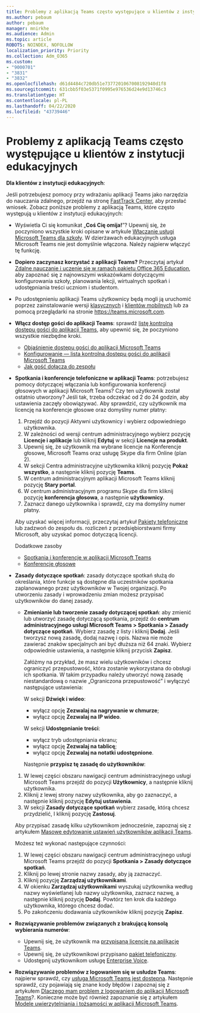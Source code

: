 ```yaml
---
title: Problemy z aplikacją Teams często występujące u klientów z instytucji edukacyjnych
ms.author: pebaum
author: pebaum
manager: mnirkhe
ms.audience: Admin
ms.topic: article
ROBOTS: NOINDEX, NOFOLLOW
localization_priority: Priority
ms.collection: Adm_O365
ms.custom:
- "9000701"
- "3831"
- "3832"
ms.openlocfilehash: d61d4484c720db51e7377201067008192940d1f8
ms.sourcegitcommit: 631cbb5f03e5371f0995e976536d24e9d13746c3
ms.translationtype: HT
ms.contentlocale: pl-PL
ms.lasthandoff: 04/22/2020
ms.locfileid: "43739446"
---
```

# <a name="teams-common-issues-for-education-customers"></a>Problemy z aplikacją Teams często występujące u klientów z instytucji edukacyjnych

**Dla klientów z instytucji edukacyjnych**:

Jeśli potrzebujesz pomocy przy wdrażaniu aplikacji Teams jako narzędzia do nauczania zdalnego, przejdź na stronę [FastTrack Center](https://www.microsoft.com/fasttrack), aby przesłać wniosek. Zobacz poniższe problemy z aplikacją Teams, które często występują u klientów z instytucji edukacyjnych:

- Wyświetla Ci się komunikat „**Coś Cię omija!**”? Upewnij się, że poczyniono wszystkie kroki opisane w artykule [Włączanie usługi Microsoft Teams dla szkoły](https://docs.microsoft.com/microsoft-365/education/intune-edu-trial/enable-microsoft-teams). W dzierżawach edukacyjnych usługa Microsoft Teams nie jest domyślnie włączona. Należy najpierw włączyć tę funkcję.

- **Dopiero zaczynasz korzystać z aplikacji Teams?** Przeczytaj artykuł [Zdalne nauczanie i uczenie się w ramach pakietu Office 365 Education](https://support.office.com/article/remote-teaching-and-learning-in-office-365-education-f651ccae-7b65-478b-8366-51bb884025c4), aby zapoznać się z najnowszymi wskazówkami dotyczącymi konfigurowania szkoły, planowania lekcji, wirtualnych spotkań i udostępniania treści uczniom i studentom.

- Po udostępnieniu aplikacji Teams użytkownicy będą mogli ją uruchomić poprzez zainstalowanie wersji [klasycznych](https://docs.microsoft.com/MicrosoftTeams/get-clients#desktop-client) i [klientów mobilnych](https://docs.microsoft.com/MicrosoftTeams/get-clients#mobile-clients) lub za pomocą przeglądarki na stronie https://teams.microsoft.com.

- **Włącz dostęp gości do aplikacji Teams**: sprawdź [listę kontrolną dostępu gości do aplikacji Teams](https://docs.microsoft.com/microsoftteams/guest-access-checklist), aby upewnić się, że poczyniono wszystkie niezbędne kroki.
    - [Objaśnienie dostępu gości do aplikacji Microsoft Teams](https://docs.microsoft.com/microsoftteams/guest-access)
    - [Konfigurowanie — lista kontrolna dostępu gości do aplikacji Microsoft Teams](https://docs.microsoft.com/microsoftteams/guest-access-checklist)
    - [Jak gość dołącza do zespołu](https://docs.microsoft.com/microsoftteams/guest-joins)

- **Spotkania i konferencje telefoniczne w aplikacji Teams**: potrzebujesz pomocy dotyczącej włączania lub konfigurowania konferencji głosowych w aplikacji Microsoft Teams? Czy ten użytkownik został ostatnio utworzony? Jeśli tak, trzeba odczekać od 2 do 24 godzin, aby ustawienia zaczęły obowiązywać. Aby sprawdzić, czy użytkownik ma licencję na konferencje głosowe oraz domyślny numer płatny:
    1. Przejdź do pozycji Aktywni użytkownicy i wybierz odpowiedniego użytkownika.
    2. W zależności od wersji centrum administracyjnego wybierz pozycję **Licencje i aplikacje** lub kliknij **Edytuj** w sekcji **Licencje na produkt**.
    3. Upewnij się, że użytkownik ma wybrane licencje na Konferencje głosowe, Microsoft Teams oraz usługę Skype dla firm Online (plan 2).
    4. W sekcji Centra administracyjne użytkownika kliknij pozycję **Pokaż wszystko**, a następnie kliknij pozycję **Teams**.
    5. W centrum administracyjnym aplikacji Microsoft Teams kliknij pozycję **Stary portal**.
    6. W centrum administracyjnym programu Skype dla firm kliknij pozycję **konferencja głosowa**, a następnie **użytkownicy**.
    7. Zaznacz danego użytkownika i sprawdź, czy ma domyślny numer płatny.

    Aby uzyskać więcej informacji, przeczytaj artykuł [Pakiety telefoniczne](https://docs.microsoft.com/microsoftteams/calling-plans-for-office-365) lub zadzwoń do zespołu ds. rozliczeń z przedsiębiorstwami firmy Microsoft, aby uzyskać pomoc dotyczącą licencji.

    Dodatkowe zasoby

    - [Spotkania i konferencje w aplikacji Microsoft Teams](https://docs.microsoft.com/microsoftteams/deploy-meetings-microsoft-teams-landing-page)
    - [Konferencje głosowe](https://docs.microsoft.com/microsoftteams/audio-conferencing-in-office-365)

- **Zasady dotyczące spotkań**: zasady dotyczące spotkań służą do określania, które funkcje są dostępne dla uczestników spotkania zaplanowanego przez użytkowników w Twojej organizacji. Po utworzeniu zasady i wprowadzeniu zmian możesz przypisać użytkowników do danej zasady.

    - **Zmienianie lub tworzenie zasady dotyczącej spotkań**: aby zmienić lub utworzyć zasadę dotyczącą spotkania, przejdź do **centrum administracyjnego usługi Microsoft Teams > Spotkania > Zasady dotyczące spotkań**. Wybierz zasadę z listy i kliknij **Dodaj**. Jeśli tworzysz nową zasadę, dodaj nazwę i opis. Nazwa nie może zawierać znaków specjalnych ani być dłuższa niż 64 znaki. Wybierz odpowiednie ustawienia, a następnie kliknij przycisk **Zapisz**. 
    
        Załóżmy na przykład, że masz wielu użytkowników i chcesz ograniczyć przepustowość, która zostanie wykorzystana do obsługi ich spotkania. W takim przypadku należy utworzyć nową zasadę niestandardową o nazwie „Ograniczona przepustowość” i wyłączyć następujące ustawienia:

        W sekcji **Dźwięk i wideo**:
        - wyłącz opcję **Zezwalaj na nagrywanie w chmurze**;
        - wyłącz opcję **Zezwalaj na IP wideo**.

        W sekcji **Udostępnianie treści**:

        - wyłącz tryb udostępniania ekranu;
        - wyłącz opcję **Zezwalaj na tablicę**;
        - wyłącz opcję **Zezwalaj na notatki udostępnione**.

        Następnie **przypisz tę zasadę do użytkowników**:

    1. W lewej części obszaru nawigacji centrum administracyjnego usługi Microsoft Teams przejdź do pozycji **Użytkownicy**, a następnie kliknij użytkownika.
    2. Kliknij z lewej strony nazwy użytkownika, aby go zaznaczyć, a następnie kliknij pozycję **Edytuj ustawienia**.
    3. W sekcji **Zasady dotyczące spotkań** wybierz zasadę, którą chcesz przydzielić, I kliknij pozycję **Zastosuj**.

    Aby przypisać zasadę kilku użytkownikom jednocześnie, zapoznaj się z artykułem [Masowe edytowanie ustawień użytkowników aplikacji Teams](https://docs.microsoft.com/microsoftteams/edit-user-settings-in-bulk).

    Możesz też wykonać następujące czynności:
    1. W lewej części obszaru nawigacji centrum administracyjnego usługi Microsoft Teams przejdź do pozycji **Spotkania > Zasady dotyczące spotkań**.
    2. Kliknij po lewej stronie nazwy zasady, aby ją zaznaczyć.
    3. Kliknij pozycję **Zarządzaj użytkownikami**.
    4. W okienku **Zarządzaj użytkownikami** wyszukaj użytkownika według nazwy wyświetlanej lub nazwy użytkownika, zaznacz nazwę, a następnie kliknij pozycję **Dodaj**. Powtórz ten krok dla każdego użytkownika, którego chcesz dodać.
    5. Po zakończeniu dodawania użytkowników kliknij pozycję **Zapisz**.

- **Rozwiązywanie problemów związanych z brakującą konsolą wybierania numerów**:
    - Upewnij się, że użytkownik ma [przypisaną licencję na aplikację Teams](https://docs.microsoft.com/MicrosoftTeams/assign-teams-licenses).
    - Upewnij się, że użytkownikowi przypisano [pakiet telefoniczny](https://docs.microsoft.com/MicrosoftTeams/calling-plan-landing-page).
    - Udostępnij użytkownikom usługę [Enterprise Voice](https://docs.microsoft.com/skypeforbusiness/skype-for-business-hybrid-solutions/plan-your-phone-system-cloud-pbx-solution/enable-users-for-enterprise-voice-online-and-phone-system-voicemail#to-enable-your-users-for-phone-system-in-office-365-voice-and-voicemail).

- **Rozwiązywanie problemów z logowaniem się w usłudze Teams**: najpierw sprawdź, czy [usługa Microsoft Teams jest dostępna](https://admin.microsoft.com/Adminportal/Home?source=applauncher#/servicehealth). Następnie sprawdź, czy pojawiają się znane kody błędów i zapoznaj się z artykułem [Dlaczego mam problem z logowaniem do aplikacji Microsoft Teams](https://support.office.com/article/a02f683b-61a3-4008-9447-ee60c5593b0f)?. Konieczne może być również zapoznanie się z artykułem [Modele uwierzytelniania i tożsamości w aplikacji Microsoft Teams](https://docs.microsoft.com/MicrosoftTeams/identify-models-authentication).
